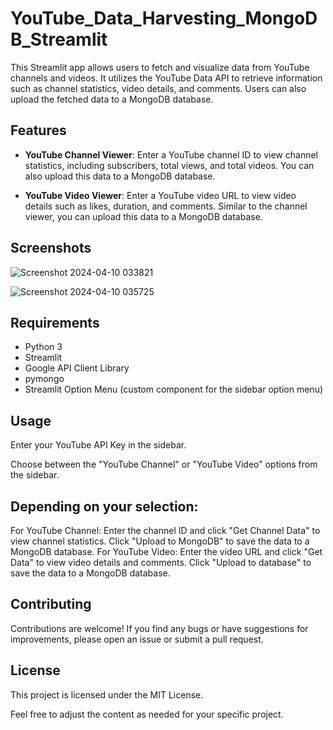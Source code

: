 # YouTube_Data_Harvesting_MongoDB_Streamlit

This Streamlit app allows users to fetch and visualize data from YouTube channels and videos. It utilizes the YouTube Data API to retrieve information such as channel statistics, video details, and comments. Users can also upload the fetched data to a MongoDB database.

## Features

- **YouTube Channel Viewer**: Enter a YouTube channel ID to view channel statistics, including subscribers, total views, and total videos. You can also upload this data to a MongoDB database.

- **YouTube Video Viewer**: Enter a YouTube video URL to view video details such as likes, duration, and comments. Similar to the channel viewer, you can upload this data to a MongoDB database.

## Screenshots

![Screenshot 2024-04-10 033821](https://github.com/Greatmonkeysden/YouTube_Data_Harvesting_MongoDB_Streamlit/assets/142253069/617c2ea3-4a3c-407c-9df0-b02412b6daab)

![Screenshot 2024-04-10 035725](https://github.com/Greatmonkeysden/YouTube_Data_Harvesting_MongoDB_Streamlit/assets/142253069/2a0b1f27-2a30-4638-a8c7-94158f40c476)

## Requirements

- Python 3
- Streamlit
- Google API Client Library
- pymongo
- Streamlit Option Menu (custom component for the sidebar option menu)

## Usage

Enter your YouTube API Key in the sidebar.

Choose between the "YouTube Channel" or "YouTube Video" options from the sidebar.

## Depending on your selection:

For YouTube Channel: Enter the channel ID and click "Get Channel Data" to view channel statistics. Click "Upload to MongoDB" to save the data to a MongoDB database.
For YouTube Video: Enter the video URL and click "Get Data" to view video details and comments. Click "Upload to database" to save the data to a MongoDB database.

## Contributing
Contributions are welcome! If you find any bugs or have suggestions for improvements, please open an issue or submit a pull request.

## License
This project is licensed under the MIT License.

Feel free to adjust the content as needed for your specific project.


